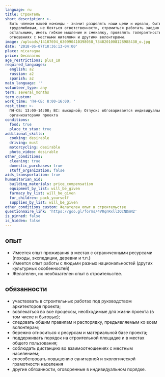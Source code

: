 ```yaml
---
language: ru
title: Строитель
short_description: >-
  Быть членом нашей команды - значит разделять наши цели и идеалы, быть
  трудолюбивым, не бояться ответственности, стремиться работать заодно с
  остальными, иметь гибкое мышление и смекалку, проявлять толерантность в
  отношениях с местными жителями и другими волонтерами.
image: /uploads/14107694_630990410398058_7340201008128988430_o.jpg
date: '2018-06-07T10:36:13-04:00'
place: nicaragua
price: бесплатно
age_restrictions: plus_18
required_languages:
  english: a2
  russian: a2
  spanish: a2
main_language: ''
volunteer_type: any
term: several_months
term_custom:
work_time: 'ПН-СБ: 8:00-16:00; '
rest_time: >-
  ПН-СБ: 13:00-14:00; ВС: выходной; Отпуск: обговаривается индивидуально с
  организаторами проекта
conditions:
  food: true
  place_to_stay: true
additional_skills:
  cooking: desirable
  driving: must
  motorcycling: desirable
  photo_video: desirable
other_conditions:
  cleaning: true
  domestic_purchases: true
  stuff_organization: false
aids_transportation: true
humanitarian_aid:
  building_materials: price_compensation
  equipment_by_list: will_be_given
  farmacy_by_list: will_be_given
  for_children: pack_yourself
  supplies_by_list: will_be_given
other_conditions_custom: Желателен опыт в строительстве
questionnaire_link: 'https://goo.gl/forms/4V0qnRxll3QcNDmN2'
is_pinned: false
is_hidden: false
---
```

## опыт

* Имеется опыт проживания в местах с ограниченными ресурсами (походы, экспедиции, деревни и т.п.)
* Имеется опыт работы с людьми разных национальностей (других культурных особенностей)
* Желателен, но необязателен опыт в строительстве.

## обязанности

* участвовать в строительных работах под руководством архитекторов проекта;
* вовлекаться во все процессы, необходимые для жизни проекта (в том числе и бытовые);
* следовать общим правилам и распорядку, предъявляемым ко всем волонтерам;
* бережно относиться к ресурсам и материальной базе проекта;
* поддерживать порядок на строительной площадке и в местах общего пользования;
* соблюдать дистанцию во взаимоотношениях с местным населением;
* способствовать повышению санитарной и экологической грамотности населения
* другие обязанности, оговоренные в индивидуальном порядке.
